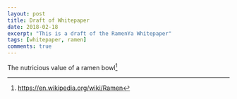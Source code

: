```yaml
---
layout: post
title: Draft of Whitepaper
date: 2018-02-18
excerpt: "This is a draft of the RamenYa Whitepaper"
tags: [whitepaper, ramen]
comments: true
---
```


The nutricious value of a ramen bowl[^1]

[^1]: <https://en.wikipedia.org/wiki/Ramen>
